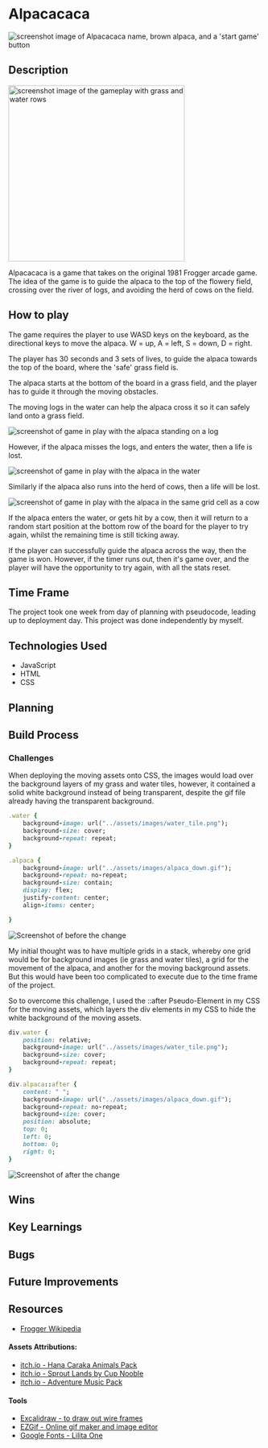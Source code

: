 # Alpacacaca

<img src="screenshots/Screenshot%202024-12-18%20at%2011.37.39.png" alt="screenshot image of Alpacacaca name, brown alpaca, and a 'start game' button">


## Description

<img src="screenshots/Screenshot%202024-12-20%20at%2009.51.15.png" width="350" alt="screenshot image of the gameplay with grass and water rows">

Alpacacaca is a game that takes on the original 1981 Frogger arcade game.
The idea of the game is to guide the alpaca to the top of the flowery field, crossing over the river of logs, and avoiding the herd of cows on the field.

## How to play

The game requires the player to use WASD keys on the keyboard, as the directional keys to move the alpaca. 
W = up, A = left, S = down, D = right. 

The player has 30 seconds and 3 sets of lives, to guide the alpaca towards the top of the board, where the 'safe' grass field is.

The alpaca starts at the bottom of the board in a grass field, and the player has to guide it through the moving obstacles.

The moving logs in the water can help the alpaca cross it so it can safely land onto a grass field. 

<img src="screenshots/Screenshot 2024-12-20 at 09.53.22.png" alt="screenshot of game in play with the alpaca standing on a log">

However, if the alpaca misses the logs, and enters the water, then a life is lost.

<img src="screenshots/Screenshot 2024-12-20 at 09.53.47.png" alt="screenshot of game in play with the alpaca in the water">

Similarly if the alpaca also runs into the herd of cows, then a life will be lost.

<img src="screenshots/Screenshot 2024-12-20 at 09.53.38.png" alt="screenshot of game in play with the alpaca in the same grid cell as a cow">

If the alpaca enters the water, or gets hit by a cow, then it will return to a random start position at the bottom row of the board for the player to try again, whilst the remaining time is still ticking away.

If the player can successfully guide the alpaca across the way, then the game is won.
However, if the timer runs out, then it's game over, and the player will have the opportunity to try again, with all the stats reset.

## Time Frame

The project took one week from day of planning with pseudocode, leading up to deployment day. This project was done independently by myself.

## Technologies Used
- JavaScript
- HTML
- CSS

## Planning



## Build Process


### Challenges
When deploying the moving assets onto CSS, the images would load over the background layers of my grass and water tiles, however, it contained a solid white background instead of being transparent, despite the gif file already having the transparent background. 

```ruby
.water {
    background-image: url("../assets/images/water_tile.png");
    background-size: cover;
    background-repeat: repeat;
}

.alpaca {
    background-image: url("../assets/images/alpaca_down.gif");
    background-repeat: no-repeat;
    background-size: contain;
    display: flex;
    justify-content: center;
    align-items: center;

}
```
![Screenshot of before the change](screenshots/Screenshot%202024-12-18%20at%2011.29.08.png)

My initial thought was to have multiple grids in a stack, whereby one grid would be for background images (ie grass and water tiles), a grid for the movement of the alpaca, and another for the moving background assets.
But this would have been too complicated to execute due to the time frame of the project.

So to overcome this challenge, I used the ::after Pseudo-Element in my CSS for the moving assets, which layers the div elements in my CSS to hide the white background of the moving assets.

```ruby
div.water {
    position: relative;
    background-image: url("../assets/images/water_tile.png");
    background-size: cover;
    background-repeat: repeat;
}

div.alpaca::after {
    content: " ";
    background-image: url("../assets/images/alpaca_down.gif");
    background-repeat: no-repeat;
    background-size: cover;
    position: absolute;
    top: 0;
    left: 0;
    bottom: 0;
    right: 0;
}
```
![Screenshot of after the change](screenshots/Screenshot%202024-12-18%20at%2011.32.17.png)

## Wins

## Key Learnings

## Bugs

## Future Improvements



## Resources
- [Frogger Wikipedia](https://en.wikipedia.org/wiki/Frogger)




#### Assets Attributions:

- [itch.io - Hana Caraka Animals Pack](https://otterisk.itch.io/hana-caraka-animals-pack)
- [itch.io - Sprout Lands by Cup Nooble](https://cupnooble.itch.io/sprout-lands-asset-pack)
- [itch.io - Adventure Music Pack](https://monsieur-fred.itch.io/adventure-music-pack)


#### Tools
- [Excalidraw - to draw out wire frames](https://excalidraw.com/)
- [EZGif - Online gif maker and image editor](https://ezgif.com/)
- [Google Fonts - Lilita One](https://fonts.google.com/specimen/Lilita+One)
